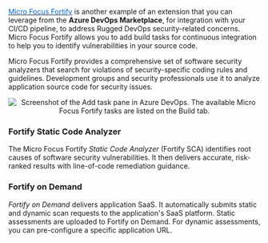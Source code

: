 
<a href="https://marketplace.visualstudio.com/items?itemName=fortifyvsts.hpe-security-fortify-vsts" target="_blank"><span style="color: #0066cc;" color="#0066cc">Micro Focus Fortify</span></a> is another example of an extension that you can leverage from the **Azure DevOps Marketplace**, for integration with your CI/CD pipeline, to address Rugged DevOps security-related concerns. Micro Focus Fortify allows you to add build tasks for continuous integration to help you to identify vulnerabilities in your source code.

Micro Focus Fortify provides a comprehensive set of software security analyzers that search for violations of security-specific coding rules and guidelines. Development groups and security professionals use it to analyze application source code for security issues.

<p style="text-align:center;"><img src="../Linked_Image_Files/fortify1.png" alt="Screenshot of the Add task pane in Azure DevOps. The available Micro Focus Fortify tasks are listed on the Build tab."></p>

### Fortify Static Code Analyzer

The Micro Focus Fortify *Static Code Analyzer* (Fortify SCA) identifies root causes of software security vulnerabilities. It then delivers accurate, risk-ranked results with line-of-code remediation guidance.

### Fortify on Demand

*Fortify on Demand* delivers application SaaS. It automatically submits static and dynamic scan requests to the application's SaaS platform. Static assessments are uploaded to Fortify on Demand. For dynamic assessments, you can pre-configure a specific application URL.

